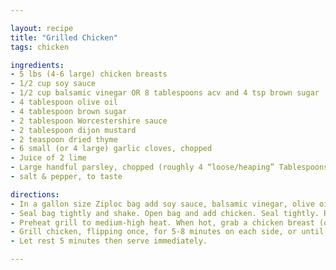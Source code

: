 ```yaml
---

layout: recipe
title: "Grilled Chicken"
tags: chicken

ingredients:
- 5 lbs (4-6 large) chicken breasts
- 1/2 cup soy sauce
- 1/2 cup balsamic vinegar OR 8 tablespoons acv and 4 tsp brown sugar
- 4 tablespoon olive oil
- 4 tablespoon brown sugar
- 2 tablespoon Worcestershire sauce
- 2 tablespoon dijon mustard
- 2 teaspoon dried thyme
- 6 small (or 4 large) garlic cloves, chopped
- Juice of 2 lime
- Large handful parsley, chopped (roughly 4 “loose/heaping” Tablespoons
- salt & pepper, to taste

directions:
- In a gallon size Ziploc bag add soy sauce, balsamic vinegar, olive oil, brown sugar, Worcestershire, dijon mustard, dried thyme, chopped garlic, lime juice, and salt/pepper to taste.
- Seal bag tightly and shake. Open bag and add chicken. Seal tightly. Refrigerate for at least 1 hour, but preferably 1-2 days, flipping bag over 1-2 times a day.
- Preheat grill to medium-high heat. When hot, grab a chicken breast (one at a time) from the bag with tongs and shake off excess marinade into bag. Add to grill.
- Grill chicken, flipping once, for 5-8 minutes on each side, or until chicken is cooked through, being careful not to overcook. Remove from grill (or grill pan).
- Let rest 5 minutes then serve immediately.

---
```

